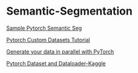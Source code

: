 # Semantic-Segmentation

[Sample Pytorch Semantic Seg](https://medium.com/analytics-vidhya/pytorch-implementation-of-semantic-segmentation-for-single-class-from-scratch-81f96643c98c)

[Pytorch Custom Datasets Tutorial](https://github.com/utkuozbulak/pytorch-custom-dataset-examples)

[Generate your data in parallel with PyTorch](https://stanford.edu/~shervine/blog/pytorch-how-to-generate-data-parallel)

[Pytorch Dataset and Dataloader-Kaggle](https://www.kaggle.com/pinocookie/pytorch-dataset-and-dataloader)
